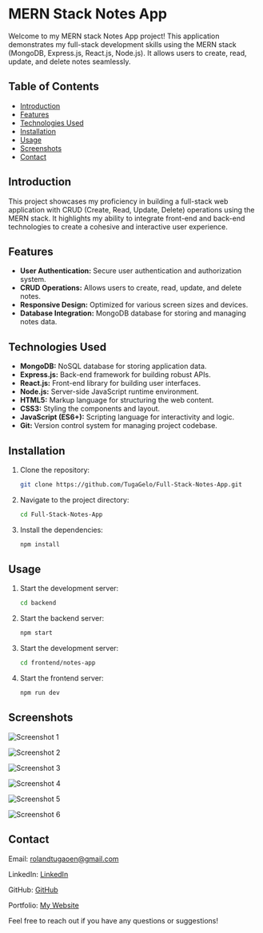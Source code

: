 # MERN Stack Notes App

Welcome to my MERN stack Notes App project! This application demonstrates my full-stack development skills using the MERN stack (MongoDB, Express.js, React.js, Node.js). It allows users to create, read, update, and delete notes seamlessly.

## Table of Contents

- [Introduction](#introduction)
- [Features](#features)
- [Technologies Used](#technologies-used)
- [Installation](#installation)
- [Usage](#usage)
- [Screenshots](#screenshots)
- [Contact](#contact)

## Introduction

This project showcases my proficiency in building a full-stack web application with CRUD (Create, Read, Update, Delete) operations using the MERN stack. It highlights my ability to integrate front-end and back-end technologies to create a cohesive and interactive user experience.

## Features

- **User Authentication:** Secure user authentication and authorization system.
- **CRUD Operations:** Allows users to create, read, update, and delete notes.
- **Responsive Design:** Optimized for various screen sizes and devices.
- **Database Integration:** MongoDB database for storing and managing notes data.

## Technologies Used

- **MongoDB:** NoSQL database for storing application data.
- **Express.js:** Back-end framework for building robust APIs.
- **React.js:** Front-end library for building user interfaces.
- **Node.js:** Server-side JavaScript runtime environment.
- **HTML5:** Markup language for structuring the web content.
- **CSS3:** Styling the components and layout.
- **JavaScript (ES6+):** Scripting language for interactivity and logic.
- **Git:** Version control system for managing project codebase.

## Installation

1. Clone the repository:
   ```bash
   git clone https://github.com/TugaGelo/Full-Stack-Notes-App.git

2. Navigate to the project directory:
   ```bash
   cd Full-Stack-Notes-App
   
3. Install the dependencies:
   ```bash
   npm install

## Usage

1. Start the development server:
   ```bash
   cd backend

2. Start the backend server:
   ```bash
   npm start

3. Start the development server:
   ```bash
   cd frontend/notes-app
   
3. Start the frontend server:
   ```bash
   npm run dev

## Screenshots

![Screenshot 1](screenshots/1.png)

![Screenshot 2](screenshots/2.png)

![Screenshot 3](screenshots/3.png)

![Screenshot 4](screenshots/5.png)

![Screenshot 5](screenshots/6.png)

![Screenshot 6](screenshots/7.png)

## Contact

Email: rolandtugaoen@gmail.com

LinkedIn: [LinkedIn](https://www.linkedin.com/in/rabtugaoen/)

GitHub: [GitHub](https://github.com/TugaGelo)

Portfolio: [My Website](https://roland-tugaoen-portfolio.vercel.app)

Feel free to reach out if you have any questions or suggestions!


